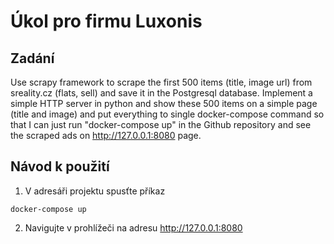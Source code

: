 # Úkol pro firmu Luxonis
## Zadání
Use scrapy framework to scrape the first 500 items (title, image url) from sreality.cz (flats, sell) and save it in the Postgresql database. Implement a simple HTTP server in python and show these 500 items on a simple page (title and image) and put everything to single docker-compose command so that I can just run "docker-compose up" in the Github repository and see the scraped ads on http://127.0.0.1:8080 page.
## Návod k použití
1) V adresáři projektu spusťte příkaz
```
docker-compose up
```
2) Navigujte v prohlížeči na adresu http://127.0.0.1:8080
